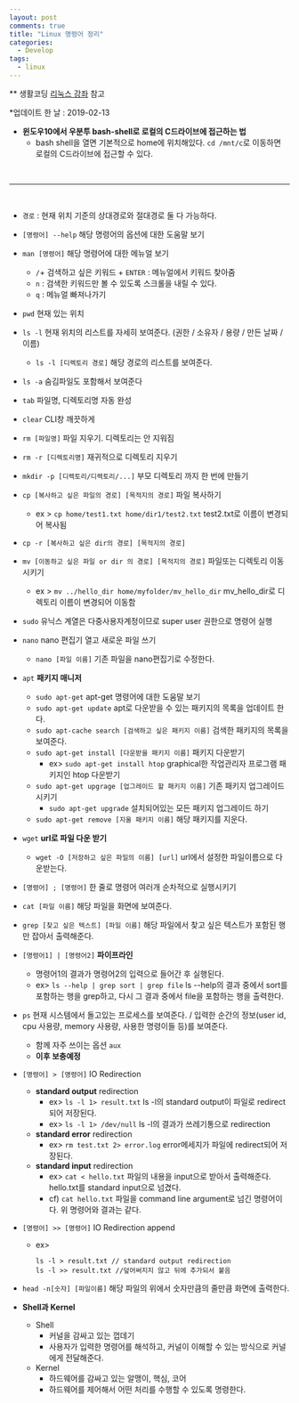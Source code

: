 ```yaml
---
layout: post
comments: true
title: "Linux 명령어 정리"
categories:
  - Develop
tags:
  - linux
---
```


** 생활코딩 <a href="https://opentutorials.org/course/2598">리눅스 강좌</a> 참고

*업데이트 한 날 : 2019-02-13

- <b>윈도우10에서 우분투 bash-shell로 로컬의 C드라이브에 접근하는 법</b>
    - bash shell을 열면 기본적으로 home에 위치해있다.
`cd /mnt/c`로 이동하면 로컬의 C드라이브에 접근할 수 있다.

<br>

---

<br>

- `경로` : 현재 위치 기준의 상대경로와 절대경로 둘 다 가능하다.
- `[명령어] --help` 해당 명령어의 옵션에 대한 도움말 보기
- `man [명령어]` 해당 명령어에 대한 메뉴얼 보기
    - `/`+ 검색하고 싶은 키워드 + `ENTER` : 메뉴얼에서 키워드 찾아줌
    - `n` : 검색한 키워드만 볼 수 있도록 스크롤을 내릴 수 있다.
    - `q` : 메뉴얼 빠져나가기

- `pwd` 현재 있는 위치
- `ls -l` 현재 위치의 리스트를 자세히 보여준다. (권한 / 소유자 / 용량 / 만든 날짜 / 이름)
    - `ls -l [디렉토리 경로]` 해당 경로의 리스트를 보여준다.
- `ls -a` 숨김파일도 포함해서 보여준다
- `tab` 파일명, 디렉토리명 자동 완성
- `clear` CLI창 깨끗하게
- `rm [파일명]` 파일 지우기. 디렉토리는 안 지워짐
- `rm -r [디렉토리명]` 재귀적으로 디렉토리 지우기
- `mkdir -p [디렉토리/디렉토리/...]` 부모 디렉토리 까지 한 번에 만들기
- `cp [복사하고 싶은 파일의 경로] [목적지의 경로]` 파일 복사하기
    - ex > `cp home/test1.txt home/dir1/test2.txt` test2.txt로 이름이 변경되어 복사됨
- `cp -r [복사하고 싶은 dir의 경로] [목적지의 경로]`
- `mv [이동하고 싶은 파일 or dir 의 경로] [목적지의 경로]` 파일또는 디렉토리 이동시키기
    - ex > `mv ../hello_dir home/myfolder/mv_hello_dir` mv_hello_dir로 디렉토리 이름이 변경되어 이동함

- `sudo` 유닉스 계열은 다중사용자계정이므로 super user 권한으로 명령어 실행
- `nano` nano 편집기 열고 새로운 파일 쓰기
    - `nano [파일 이름]` 기존 파일을 nano편집기로 수정한다.
- `apt` **패키지 매니저**
    - `sudo apt-get` apt-get 명령어에 대한 도움말 보기
    - `sudo apt-get update` apt로 다운받을 수 있는 패키지의 목록을 업데이트 한다.
    - `sudo apt-cache search [검색하고 싶은 패키지 이름]` 검색한 패키지의 목록을 보여준다.
    - `sudo apt-get install [다운받을 패키지 이름]` 패키지 다운받기
        - ex> `sudo apt-get install htop` graphical한 작업관리자 프로그램 패키지인 htop 다운받기
    - `sudo apt-get upgrage [업그레이드 할 패키지 이름]` 기존 패키지 업그레이드 시키기
        - `sudo apt-get upgrade` 설치되어있는 모든 패키지 업그레이드 하기
    - `sudo apt-get remove [지울 패키지 이름]` 해당 패키지를 지운다.

- `wget` **url로 파일 다운 받기**
    - `wget -O [저장하고 싶은 파일의 이름] [url]` url에서 설정한 파일이름으로 다운받는다.

- `[명령어] ; [명령어]` 한 줄로 명령어 여러개 순차적으로 실행시키기 
- `cat [파일 이름]` 해당 파일을 화면에 보여준다.
- `grep [찾고 싶은 텍스트] [파일 이름]` 해당 파일에서 찾고 싶은 텍스트가 포함된 행만 잡아서 출력해준다.

- `[명령어1] | [명령어2]` **파이프라인** 
    - 명령어1의 결과가 명령어2의 입력으로 들어간 후 실행된다.
    - ex> `ls --help | grep sort | grep file` ls --help의 결과 중에서 sort를 포함하는 행을 grep하고, 다시 그 결과 중에서 file을 포함하는 행을 출력한다.

- `ps` 현재 시스템에서 돌고있는 프로세스를 보여준다. / 입력한 순간의 정보(user id, cpu 사용량, memory 사용량, 사용한 명령이들 등)를 보여준다. 
    - 함께 자주 쓰이는 옵션 `aux`
    - **이후 보충예정**

- `[명령어] > [명령어]` IO Redirection
    - **standard output** redirection
        - ex> `ls -l 1> result.txt` ls -l의 standard output이 파일로 redirect되어 저장된다.
        - ex> `ls -l 1> /dev/null` ls -l의 결과가 쓰레기통으로 redirection
    - **standard error** redirection
        - ex> `rm test.txt 2> error.log` error메세지가 파일에 redirect되어 저장된다.
    - **standard input** redirection
        - ex> `cat < hello.txt` 파일의 내용을 input으로 받아서 출력해준다. hello.txt를 standard input으로 넘겼다.
        - cf) `cat hello.txt` 파일을 command line argument로 넘긴 명령어이다. 위 명령어와 결과는 같다.
- `[명령어] >> [명령어]` IO Redirection append
    - ex> 
        ```
        ls -l > result.txt // standard output redirection
        ls -l >> result.txt //덮어써지지 않고 뒤에 추가되서 붙음
        ```


- `head -n[숫자] [파일이름]` 해당 파일의 위에서 숫자만큼의 줄만큼 화면에 출력한다.

- <b>Shell과 Kernel</b>
    - Shell 
        - 커널을 감싸고 있는 껍데기
        - 사용자가 입력한 명령어를 해석하고, 커널이 이해할 수 있는 방식으로 커널에게 전달해준다.
    - Kernel
        - 하드웨어를 감싸고 있는 알맹이, 핵심, 코어
        - 하드웨어를 제어해서 어떤 처리를 수행할 수 있도록 명령한다.
